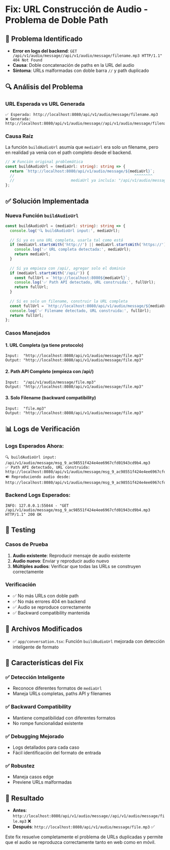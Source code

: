 # Fix: URL Construcción de Audio - Problema de Doble Path

## 🚨 Problema Identificado
- **Error en logs del backend**: `GET /api/v1/audio/message//api/v1/audio/message/filename.mp3 HTTP/1.1" 404 Not Found`
- **Causa**: Doble concatenación de paths en la URL del audio
- **Síntoma**: URLs malformadas con doble barra `//` y path duplicado

## 🔍 Análisis del Problema

### URL Esperada vs URL Generada
```
✅ Esperada: http://localhost:8080/api/v1/audio/message/filename.mp3
❌ Generada:  http://localhost:8080/api/v1/audio/message//api/v1/audio/message/filename.mp3
```

### Causa Raíz
La función `buildAudioUrl` asumía que `mediaUrl` era solo un filename, pero en realidad ya venía con el path completo desde el backend.

```typescript
// ❌ Función original problemática
const buildAudioUrl = (mediaUrl: string): string => {
  return `http://localhost:8080/api/v1/audio/message/${mediaUrl}`;
  //                                                     ^^^^^^^^
  //                         mediaUrl ya incluía: "/api/v1/audio/message/filename.mp3"
};
```

## ✅ Solución Implementada

### Nueva Función `buildAudioUrl`
```typescript
const buildAudioUrl = (mediaUrl: string): string => {
  console.log('🔍 buildAudioUrl input:', mediaUrl);
  
  // Si ya es una URL completa, usarla tal como está
  if (mediaUrl.startsWith('http://') || mediaUrl.startsWith('https://')) {
    console.log('✅ URL completa detectada:', mediaUrl);
    return mediaUrl;
  }
  
  // Si ya empieza con /api/, agregar solo el dominio
  if (mediaUrl.startsWith('/api/')) {
    const fullUrl = `http://localhost:8080${mediaUrl}`;
    console.log('✅ Path API detectado, URL construida:', fullUrl);
    return fullUrl;
  }
  
  // Si es solo un filename, construir la URL completa
  const fullUrl = `http://localhost:8080/api/v1/audio/message/${mediaUrl}`;
  console.log('✅ Filename detectado, URL construida:', fullUrl);
  return fullUrl;
};
```

### Casos Manejados

#### 1. **URL Completa** (ya tiene protocolo)
```
Input:  "http://localhost:8080/api/v1/audio/message/file.mp3"
Output: "http://localhost:8080/api/v1/audio/message/file.mp3"
```

#### 2. **Path API Completo** (empieza con /api/)
```
Input:  "/api/v1/audio/message/file.mp3"
Output: "http://localhost:8080/api/v1/audio/message/file.mp3"
```

#### 3. **Solo Filename** (backward compatibility)
```
Input:  "file.mp3"
Output: "http://localhost:8080/api/v1/audio/message/file.mp3"
```

## 📊 Logs de Verificación

### Logs Esperados Ahora:
```
🔍 buildAudioUrl input: /api/v1/audio/message/msg_9_ac98551f424e4ee6967cfd01943cd9b4.mp3
✅ Path API detectado, URL construida: http://localhost:8080/api/v1/audio/message/msg_9_ac98551f424e4ee6967cfd01943cd9b4.mp3
🔊 Reproduciendo audio desde: http://localhost:8080/api/v1/audio/message/msg_9_ac98551f424e4ee6967cfd01943cd9b4.mp3
```

### Backend Logs Esperados:
```
INFO: 127.0.0.1:55044 - "GET /api/v1/audio/message/msg_9_ac98551f424e4ee6967cfd01943cd9b4.mp3 HTTP/1.1" 200 OK
```

## 🧪 Testing

### Casos de Prueba
1. **Audio existente**: Reproducir mensaje de audio existente
2. **Audio nuevo**: Enviar y reproducir audio nuevo
3. **Múltiples audios**: Verificar que todas las URLs se construyen correctamente

### Verificación
- ✅ No más URLs con doble path
- ✅ No más errores 404 en backend
- ✅ Audio se reproduce correctamente
- ✅ Backward compatibility mantenida

## 📝 Archivos Modificados
- ✅ `app/conversation.tsx`: Función `buildAudioUrl` mejorada con detección inteligente de formato

## 🔧 Características del Fix

### ✅ **Detección Inteligente**
- Reconoce diferentes formatos de `mediaUrl`
- Maneja URLs completas, paths API y filenames

### ✅ **Backward Compatibility**
- Mantiene compatibilidad con diferentes formatos
- No rompe funcionalidad existente

### ✅ **Debugging Mejorado**
- Logs detallados para cada caso
- Fácil identificación del formato de entrada

### ✅ **Robustez**
- Maneja casos edge
- Previene URLs malformadas

## 🎯 Resultado
- **Antes**: `http://localhost:8080/api/v1/audio/message//api/v1/audio/message/file.mp3` ❌
- **Después**: `http://localhost:8080/api/v1/audio/message/file.mp3` ✅

Este fix resuelve completamente el problema de URLs duplicadas y permite que el audio se reproduzca correctamente tanto en web como en móvil.
